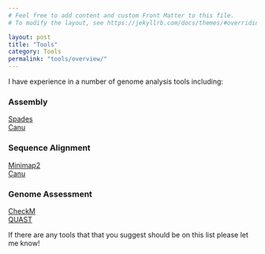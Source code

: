 ```yaml
---
# Feel free to add content and custom Front Matter to this file.
# To modify the layout, see https://jekyllrb.com/docs/themes/#overriding-theme-defaults

layout: post
title: "Tools"
category: Tools
permalink: "tools/overview/"
---
```



I have experience in a number of genome analysis tools including:

### Assembly

[Spades](http://cab.spbu.ru/software/spades/)  
[Canu](https://canu.readthedocs.io/en/stable/index.html)

### Sequence Alignment

[Minimap2](https://github.com/lh3/minimap2)  
[Canu](https://canu.readthedocs.io/en/stable/index.html)

### Genome Assessment

[CheckM](https://ecogenomics.github.io/CheckM)  
[QUAST](https://bioinf.spbau.ru/en/quast)

If there are any tools that that you suggest should be on this list please let me know!
